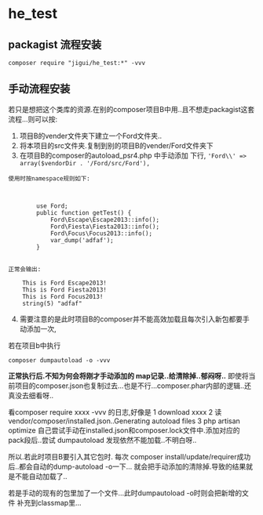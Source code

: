 # he_test

## packagist 流程安装  ##
    composer require "jigui/he_test:*" -vvv

## 手动流程安装  ##

若只是想把这个类库的资源.在别的composer项目B中用..且不想走packagist这套流程...则可以按:

 1. 项目B的vender文件夹下建立一个Ford文件夹..
 2. 将本项目的src文件夹.复制到别的项目B的vender/Ford文件夹下
 3.  在项目B的composer的autoload_psr4.php 中手动添加 下行,
        `'Ford\\' => array($vendorDir . '/Ford/src/Ford'),`

    使用时按namespace规则如下:



            use Ford;
            public function getTest() {
                Ford\Escape\Escape2013::info();
                Ford\Fiesta\Fiesta2013::info();
                Ford\Focus\Focus2013::info();
                var_dump('adfaf');
            }


    正常会输出:

        This is Ford Escape2013!
        This is Ford Fiesta2013!
        This is Ford Focus2013!
        string(5) "adfaf"

 4. 需要注意的是此时项目B的composer并不能高效加载且每次引入新包都要手动添加一次,

若在项目b中执行

    composer dumpautoload -o -vvv
**正常执行后.不知为何会将刚才手动添加的 map记录..给清除掉..郁闷呀..**
即使将当前项目的composer.json也复制过去...也是不行...composer.phar内部的逻辑..还真没去细看呀..

看composer require xxxx -vvv 的日志,好像是
1 download xxxx
2 读vendor/composer/installed.json..Generating autoload files
3 php artisan optimize
自己尝试手动在installed.json和composer.lock文件中.添加对应的pack段后..尝试 dumpautoload 发现依然不能加载..不明白呀..


所以.若此时项目B要引入其它包时.
每次 composer install/update/requirer成功后..都会自动的dump-autoload -o一下...
就会把手动添加的清除掉.导致的结果就是不能自动加载了..


若是手动的现有的包里加了一个文件...此时dumpautoload -o时则会把新增的文件 补充到classmap里...
